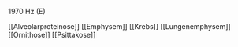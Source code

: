 1970 Hz (E)

[[Alveolarproteinose]]
[[Emphysem]]
[[Krebs]]
[[Lungenemphysem]]
[[Ornithose]]
[[Psittakose]]